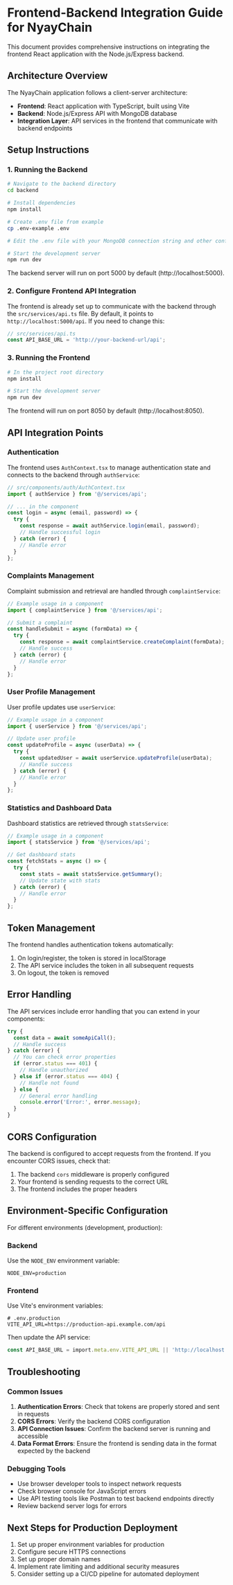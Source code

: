 # Frontend-Backend Integration Guide for NyayChain

This document provides comprehensive instructions on integrating the frontend React application with the Node.js/Express backend.

## Architecture Overview

The NyayChain application follows a client-server architecture:

- **Frontend**: React application with TypeScript, built using Vite
- **Backend**: Node.js/Express API with MongoDB database
- **Integration Layer**: API services in the frontend that communicate with backend endpoints

## Setup Instructions

### 1. Running the Backend

```bash
# Navigate to the backend directory
cd backend

# Install dependencies
npm install

# Create .env file from example
cp .env-example .env

# Edit the .env file with your MongoDB connection string and other configurations

# Start the development server
npm run dev
```

The backend server will run on port 5000 by default (http://localhost:5000).

### 2. Configure Frontend API Integration

The frontend is already set up to communicate with the backend through the `src/services/api.ts` file. By default, it points to `http://localhost:5000/api`. If you need to change this:

```typescript
// src/services/api.ts
const API_BASE_URL = 'http://your-backend-url/api';
```

### 3. Running the Frontend

```bash
# In the project root directory
npm install

# Start the development server
npm run dev
```

The frontend will run on port 8050 by default (http://localhost:8050).

## API Integration Points

### Authentication

The frontend uses `AuthContext.tsx` to manage authentication state and connects to the backend through `authService`:

```typescript
// src/components/auth/AuthContext.tsx
import { authService } from '@/services/api';

// ... in the component
const login = async (email, password) => {
  try {
    const response = await authService.login(email, password);
    // Handle successful login
  } catch (error) {
    // Handle error
  }
};
```

### Complaints Management

Complaint submission and retrieval are handled through `complaintService`:

```typescript
// Example usage in a component
import { complaintService } from '@/services/api';

// Submit a complaint
const handleSubmit = async (formData) => {
  try {
    const response = await complaintService.createComplaint(formData);
    // Handle success
  } catch (error) {
    // Handle error
  }
};
```

### User Profile Management

User profile updates use `userService`:

```typescript
// Example usage in a component
import { userService } from '@/services/api';

// Update user profile
const updateProfile = async (userData) => {
  try {
    const updatedUser = await userService.updateProfile(userData);
    // Handle success
  } catch (error) {
    // Handle error
  }
};
```

### Statistics and Dashboard Data

Dashboard statistics are retrieved through `statsService`:

```typescript
// Example usage in a component
import { statsService } from '@/services/api';

// Get dashboard stats
const fetchStats = async () => {
  try {
    const stats = await statsService.getSummary();
    // Update state with stats
  } catch (error) {
    // Handle error
  }
};
```

## Token Management

The frontend handles authentication tokens automatically:

1. On login/register, the token is stored in localStorage
2. The API service includes the token in all subsequent requests
3. On logout, the token is removed

## Error Handling

The API services include error handling that you can extend in your components:

```typescript
try {
  const data = await someApiCall();
  // Handle success
} catch (error) {
  // You can check error properties
  if (error.status === 401) {
    // Handle unauthorized
  } else if (error.status === 404) {
    // Handle not found
  } else {
    // General error handling
    console.error('Error:', error.message);
  }
}
```

## CORS Configuration

The backend is configured to accept requests from the frontend. If you encounter CORS issues, check that:

1. The backend `cors` middleware is properly configured
2. Your frontend is sending requests to the correct URL
3. The frontend includes the proper headers

## Environment-Specific Configuration

For different environments (development, production):

### Backend

Use the `NODE_ENV` environment variable:

```
NODE_ENV=production
```

### Frontend

Use Vite's environment variables:

```
# .env.production
VITE_API_URL=https://production-api.example.com/api
```

Then update the API service:

```typescript
const API_BASE_URL = import.meta.env.VITE_API_URL || 'http://localhost:5000/api';
```

## Troubleshooting

### Common Issues

1. **Authentication Errors**: Check that tokens are properly stored and sent in requests
2. **CORS Errors**: Verify the backend CORS configuration
3. **API Connection Issues**: Confirm the backend server is running and accessible
4. **Data Format Errors**: Ensure the frontend is sending data in the format expected by the backend

### Debugging Tools

- Use browser developer tools to inspect network requests
- Check browser console for JavaScript errors
- Use API testing tools like Postman to test backend endpoints directly
- Review backend server logs for errors

## Next Steps for Production Deployment

1. Set up proper environment variables for production
2. Configure secure HTTPS connections
3. Set up proper domain names
4. Implement rate limiting and additional security measures
5. Consider setting up a CI/CD pipeline for automated deployment 